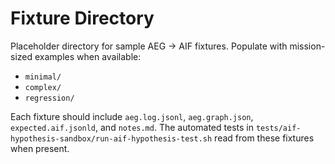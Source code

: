 # Fixture Directory

Placeholder directory for sample AEG → AIF fixtures. Populate with mission-sized examples when available:

- `minimal/`
- `complex/`
- `regression/`

Each fixture should include `aeg.log.jsonl`, `aeg.graph.json`, `expected.aif.jsonld`, and `notes.md`. The automated tests in `tests/aif-hypothesis-sandbox/run-aif-hypothesis-test.sh` read from these fixtures when present.

